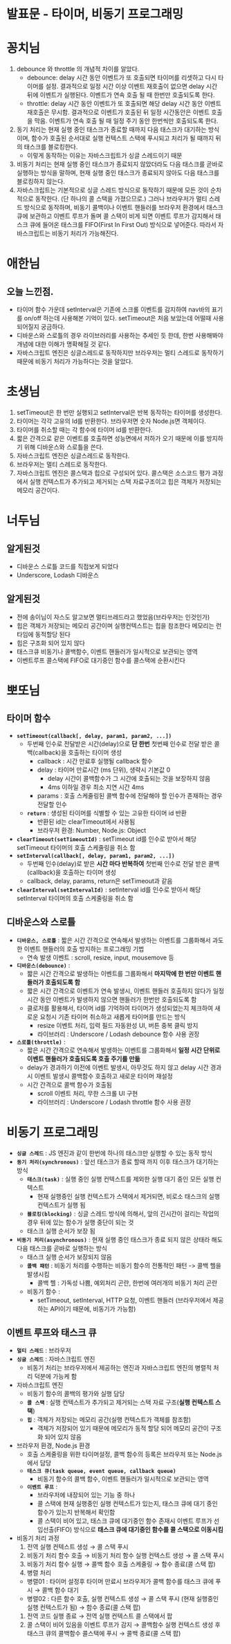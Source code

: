 # 발표문 - 타이머, 비동기 프로그래밍

# 꽁치님

1. debounce 와 throttle 의 개념적 차이를 알았다.
    - debounce: delay 시간 동안 이벤트가 또 호출되면 타이머를 리셋하고 다시 타이머를 설정. 결과적으로 일정 시간 이상 이벤트 재호출이 없으면 delay 시간 뒤에 이벤트가 실행된다. 이벤트가 연속 호출 될 때 한번만 호출되도록 한다.
    - throttle: delay 시간 동안 이벤트가 또 호출되면 해당 delay 시간 동안 이벤트 재호출은 무시함. 결과적으로 이벤트가 호출된 뒤 일정 시간동안은 이벤트 호출을 막음. 이벤트가 연속 호출 될 때 일정 주기 동안 한번씩만 호출되도록 한다.
2. 동기 처리는 현재 실행 중인 태스크가 종료할 때까지 다음 태스크가 대기하는 방식이며, 함수가 호출된 순서대로 실행 컨텍스트 스택에 푸시되고 처리가 될 때까지 뒤의 태스크를 블로킹한다.
    - 이렇게 동작하는 이유는 자바스크립트가 싱글 스레드이기 때문
3. 비동기 처리는 현재 실행 중인 태스크가 종료되지 않았더라도 다음 태스크를 곧바로 실행하는 방식을 말하며, 현재 실행 중인 태스크가 종료되지 않아도 다음 태스크를 블로킹하지 않는다.
4. 자바스크립트는 기본적으로 싱글 스레드 방식으로 동작하기 때문에 모든 것이 순차적으로 동작한다. (단 하나의 콜 스택을 가졌으므로.) 그러나 브라우저가 멀티 스레드 방식으로 동작하며, 비동기 콜백이나 이벤트 핸들러를 브라우저 환경에서 태스크 큐에 보관하고 이벤트 루프가 돌며 콜 스택이 비게 되면 이벤트 루프가 감지해서 태스크 큐에 들어온 태스크를 FIFO(First In First Out) 방식으로 넣어준다. 따라서 자바스크립트는 비동기 처리가 가능해진다.

# 애한님

## 오늘 느낀점.

- 타이머 함수 가운데 setInterval은 기존에 스크롤 이벤트를 감지하여 nav바의 표기를 on/off 하는데 사용해본 기억이 있다. setTimeout은 처음 보았는데 어떨때 사용되어질지 궁금하다.
- 디바운스와 스로틀의 경우 라이브러리를 사용하는 추세인 듯 한데, 한번 사용해봐야 개념에 대한 이해가 명확해질 것 같다.
- 자바스크립트 엔진은 싱글스레드로 동작하지만 브라우저는 멀티 스레드로 동작하기 때문에 비동기 처리가 가능하다는 것을 알았다.

# 초생님

1. setTimeout은 한 번만 실행되고 setInterval은 반복 동작하는 타이머를 생성한다.
2. 타이머는 각각 고유의 Id를 반환한다. 브라우저면 숫자 Node.js면 객체이다.
3. 타이머를 취소할 때는 각 함수에 타이머 id를 반환한다.
4. 짧은 간격으로 같은 이벤트를 호출하면 성능면에서 저하가 오기 때문에 이를 방지하기 위해 디바운스와 스로틀을 쓴다.
5. 자바스크립트 엔진은 싱글스레드로 동작한다.
6. 브라우저는 멀티 스레드로 동작한다.
7. 자바스크립트 엔진은 콜스택과 힙으로 구성되어 있다. 콜스택은 소스코드 평가 과정에서 실행 컨텍스트가 추가되고 제거되는 스택 자료구조이고 힙은 객체가 저장되는 메모리 공간이다.

# 너두님

## 알게된것

- 디바운스 스로틀 코드를 직접보게 되었다
- Underscore, Lodash 디바운스

## 알게된것

- 전에 송이님이 자스도 알고보면 멀티쓰레드라고 했었음(브라우저는 인것인가)
- 힙은 객체가 저장되는 메모리 공간이며 실행컨텍스트는 힙을 참조한다 메모리는 런타임에 동적할당 된다
- 힙은 구조화 되어 있지 않다
- 태스크큐 비동기나 콜백함수, 이벤트 핸들러가 일시적으로 보관되는 영역
- 이벤트루프 콜스택에 FIFO로 대기중인 함수를 콜스택에 순환시킨다

# 뽀또님

## **타이머 함수**

- **`setTimeout(callback[, delay, param1, param2, ...])`**
    - 두번째 인수로 전달받은 시간(delay)으로 **단 한번** 첫번째 인수로 전달 받은 콜백(callback)을 호출하는 타이머 생성
        - callback : 시간 만료후 실행될 callback 함수
        - delay : 타이머 만료시간 (ms 단위), 생략시 기본값 0
            - delay 시간이 콜백함수가 그 시간에 호출되는 것을 보장하지 않음
            - 4ms 이하일 경우 최소 지연 시간 4ms
        - params : 호출 스케줄링된 콜백 함수에 전달해야 할 인수가 존재하는 경우 전달할 인수
    - **`return`** : 생성된 타이머를 식별할 수 있는 고유한 타이머 id 반환
        - 반환된 id는 clearTimeout에서 사용됨
        - 브라우저 환경: Number, Node.js: Object
- **`clearTimeout(setTimeoutId)`** : setTimeout id를 인수로 받아서 해당 setTimeout 타이머의 호출 스케줄링을 취소 함
- **`setInterval(callback[, delay, param1, param2, ...])`**
    - 두번째 인수(delay)로 받은 **시간 마다 반복하여** 첫번째 인수로 전달 받은 콜백(callback)을 호출하는 타이머 생성
    - callback, delay, params, return은 setTimeout과 같음
- **`clearInterval(setIntervalId)`** : setInterval id를 인수로 받아서 해당 setInterval 타이머의 호출 스케줄링을 취소 함

## **디바운스와 스로틀**

- **`디바운스, 스로틀`** : 짧은 시간 간격으로 연속해서 발생하는 이벤트를 그룹화해서 과도한 이벤트 핸들러의 호출 방지하는 프로그래밍 기법
    - 연속 발생 이벤트 : scroll, resize, input, mousemove 등
- **`디바운스(debounce)`** :
    - 짧은 시간 간격으로 발생하는 이벤트를 그룹화해서 **마지막에 한 번만 이벤트 핸들러가 호출되도록 함**
    - 짧은 시간 간격으로 이벤트가 연속 발생시, 이벤트 핸들러 호출하지 않다가 일정 시간 동안 이벤트가 발생하지 않으면 핸들러가 한번만 호출되도록 함
    - 클로저를 활용해서, 타이머 id를 기억하여 타이머가 생성되었는지 체크하여 새로운 요청시 기존 타이머 취소하고 새롭게 타이머를 만드는 방식
        - resize 이벤트 처리, 입력 필드 자동완성 UI, 버튼 중복 클릭 방지
        - 라이브러리 : Underscore / Lodash debounce 함수 사용 권장
- **`스로틀(throttle)`** :
    - 짧은 시간 간격으로 연속해서 발생하는 이벤트를 그룹화해서 **일정 시간 단위로 이벤트 핸들러가 호출되도록 호출 주기를 만듦**
    - delay가 경과하기 이전에 이벤트 발생시, 아무것도 하지 않고 delay 시간 경과시 이벤트 발생시 콜백함수 호출하고 새로운 타이머 재설정
    - 시간 간격으로 콜백 함수가 호출됨
        - scroll 이벤트 처리, 무한 스크롤 UI 구현
        - 라이브러리 : Underscore / Lodash throttle 함수 사용 권장

# **비동기 프로그래밍**

- **`싱글 스레드`** : JS 엔진과 같이 한번에 하나의 태스크만 실행할 수 있는 동작 방식
- **`동기 처리(synchronous)`** : 앞선 태스크가 종료 할때 까지 이후 태스크가 대기하는 방식
    - **`태스크(task)`** : 실행 중인 실행 컨텍스트를 제외한 실행 대기 중인 모든 실행 컨텍스트
        - 현재 실행중인 실행 컨텍스트가 스택에서 제거되면, 비로소 태스크의 실행 컨텍스트가 실행 됨
    - **`블로킹(blocking)`** : 싱글 스레드 방식에 의해서, 앞의 긴시간이 걸리는 작업의 경우 뒤에 있는 함수가 실행 중단이 되는 것
    - 태스크 실행 순서가 보장 됨
- **`비동기 처리(asynchronous)`** : 현재 실행 중인 태스크가 종료 되지 않은 상태라 해도 다음 태스크를 곧바로 실행하는 방식
    - 태스크 실행 순서가 보장되지 않음
    - **`콜백 패턴`** : 비동기 처리를 수행하는 비동기 함수의 전통적인 패턴 -> 콜백 헬을 발생시킴
        - 콜백 헬 : 가독성 나쁨, 예외처리 곤란, 한번에 여러개의 비동기 처리 곤란
    - 비동기 함수 :
        - setTimeout, setInterval, HTTP 요청, 이벤트 핸들러 (브라우저에서 제공하는 API이기 때문에, 비동기가 가능함)

## **이벤트 루프와 태스크 큐**

- **`멀티 스레드`** : 브라우저
- **`싱글 스레드`** : 자바스크립트 엔진
    - 비동기 처리는 브라우저에서 제공하는 엔진과 자바스크립트 엔진의 병렬적 처리 덕분에 가능케 함
- 자바스크립트 엔진
    - 비동기 함수의 콜백의 평가와 실행 담당
    - **`콜 스택`** : 실행 컨텍스트가 추가되고 제거되는 스택 자료 구조(**실행 컨텍스트 스택**)
    - **`힙`** : 객체가 저장되는 메모리 공간(실행 컨텍스트가 객체를 참조함)
        - 객체가 저장되어 있기 때문에 메모리가 동적 할당 되어 메모리 공간이 구조화 되어 있지 않음
- 브라우저 환경, Node.js 환경
    - 호출 스케줄링을 위한 타이머설정, 콜백 함수의 등록은 브라우저 또는 Node.js에서 담당
    - **`태스크 큐(task queue, event queue, callback queue)`**
        - 비동기 함수의 콜백 함수, 이벤트 핸들러가 일시적으로 보관되는 영역
    - **`이벤트 루프`** :
        - 브라우저에 내장되어 있는 기능 중 하나
        - 콜 스택에 현재 실행중인 실행 컨텍스트가 있는지, 태스크 큐에 대기 중인 함수가 있는지 반복해서 확인함
        - 콜 스택이 비어 있고, 태스크 큐에 대기중인 함수 존재시 이벤트 루프가 선입선출(FIFO) 방식으로 **태스크 큐에 대기중인 함수를 콜 스택으로 이동시킴**
- 비동기 처리 과정
    1. 전역 실행 컨텍스트 생성 → 콜 스택 푸시
    2. 비동기 처리 함수 호출 → 비동기 처리 함수 실행 컨텍스트 생성 → 콜 스택 푸시
    3. 비동기 처리 함수 실행 → 콜백 함수 호출 스케줄링 → 함수 종료(콜 스택 팝)
    4. 병렬 처리
    - 병렬01 : 타이머 설정후 타이머 만료시 브라우저가 콜백 함수를 태스크 큐에 푸시 → 콜백 함수 대기
    - 병렬02 : 다른 함수 호출, 실행 컨텍스트 생성 → 콜 스택 푸시 (현재 실행중인 실행 컨텍스트가 됨) → 함수 종료(콜 스택 팝)
    1. 전역 코드 실행 종료 → 전역 실행 컨텍스트 콜 스택에서 팝
    2. 콜 스택이 비어 있음을 이벤트 루프가 감지 → 콜백함수 실행 컨텍스트 생성 후 태스크 큐의 콜백함수 콜스택에 푸시 → 콜백 종료(콜 스택 팝)
